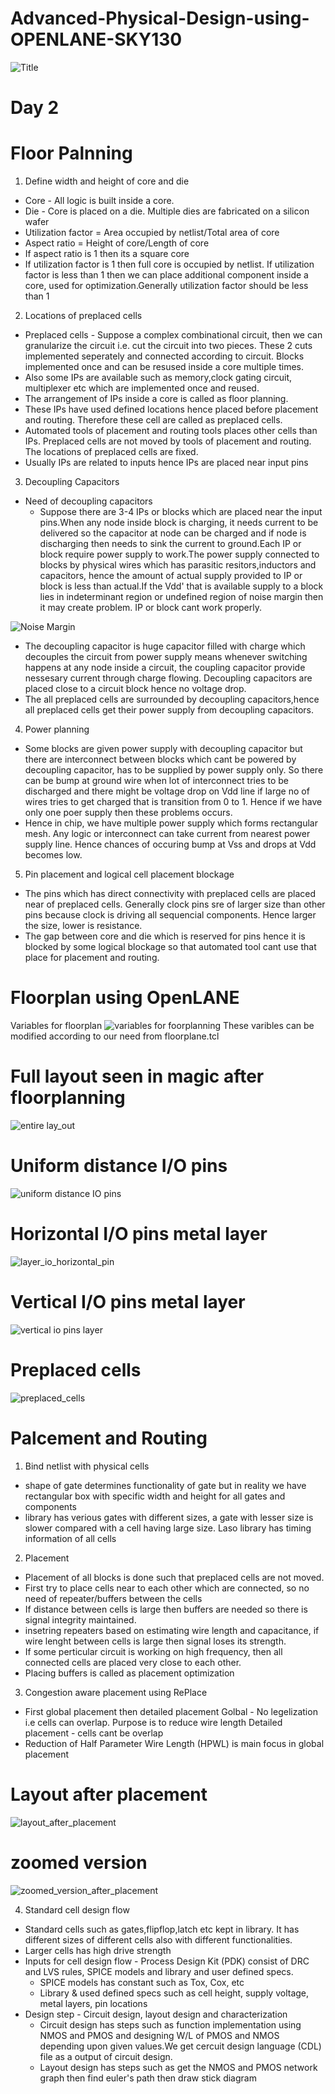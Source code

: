 # Advanced-Physical-Design-using-OPENLANE-SKY130
![Title](https://user-images.githubusercontent.com/22131133/123993965-8b71d580-d9ea-11eb-846b-4ccb3b5dcd8c.PNG)

# Day 2
# Floor Palnning
1. Define width and height of core and die
- Core - All logic is built inside a core. 
- Die - Core is placed on a die. Multiple dies are fabricated on a silicon wafer
- Utilization factor = Area occupied by netlist/Total area of core
- Aspect ratio = Height of core/Length of core
- If aspect ratio is 1 then its a square core
- If utilization factor is 1 then full core is occupied by netlist. If utilization factor is less than 1 then we can place additional component inside a core, used for        optimization.Generally utilization factor should be less than 1

2. Locations of preplaced cells
- Preplaced cells - Suppose a complex combinational circuit, then we can granularize the circuit i.e. cut the circuit into two pieces. These 2 cuts implemented seperately and connected according to circuit. Blocks implemented once and can be resused inside a core multiple times.
- Also some IPs are available such as memory,clock gating circuit, multiplexer etc which are implemented once and reused.
- The arrangement of IPs inside a core is called as floor planning.
- These IPs have used defined locations hence placed before placement and routing. Therefore these cell are called as preplaced cells.
- Automated tools of placement and routing tools places other cells than IPs. Preplaced cells are not moved by tools of placement and routing. The locations of preplaced cells are fixed.
- Usually IPs are related to inputs hence IPs are placed near input pins

3. Decoupling Capacitors
- Need of decoupling capacitors 
  - Suppose there are 3-4 IPs or blocks which are placed near the input pins.When any node inside block is charging, it needs current to be delivered so the capacitor at node can be charged and if node is discharging then needs to sink the current to ground.Each IP or block require power supply to work.The power supply connected to blocks by physical wires which has parasitic resitors,inductors and capacitors, hence the amount of actual supply provided to IP or block is less than actual.If the Vdd' that is available supply to a block lies in indeterminant region or undefined region of noise margin then it may create problem. IP or block cant work properly.

![Noise Margin](https://user-images.githubusercontent.com/22131133/124061643-e4725580-da4c-11eb-8ff3-85c83930936c.PNG)
 
- The decoupling capacitor is huge capacitor filled with charge which decouples the circuit from power supply means whenever switching happens at any node inside a circuit, the coupling capacitor provide nessesary current through charge flowing. Decoupling capacitors are placed close to a circuit block hence no voltage drop.
- The all preplaced cells are surrounded by decoupling capacitors,hence all preplaced cells get their power supply from decoupling capacitors.

4. Power planning
- Some blocks are given power supply with decoupling capacitor but there are interconnect between blocks which cant be powered by decoupling capacitor, has to be supplied by power supply only. So there can be bump at ground wire when lot of interconnect tries to be discharged and there might be voltage drop on Vdd line if large no of wires tries to get charged that is transition from 0 to 1. Hence if we have only one poer supply then these problems occurs.
- Hence in chip, we have multiple power supply which forms rectangular mesh. Any logic or interconnect can take current from nearest power supply line. Hence chances of occuring bump at Vss and drops at Vdd becomes low.

5. Pin placement and logical cell placement blockage
- The pins which has direct connectivity with preplaced cells are placed near of preplaced cells. Generally clock pins sre of larger size than other pins because clock is driving all sequencial components. Hence larger the size, lower is resistance.
- The gap between core and die which is reserved for pins hence it is blocked by some logical blockage so that automated tool cant use that place for placement and routing.

# Floorplan using OpenLANE
Variables for floorplan
![variables for foorplanning](https://user-images.githubusercontent.com/22131133/124070764-f4ddfc80-da5b-11eb-874f-07778c205e03.PNG)
These varibles can be modified according to our need from floorplane.tcl

# Full layout seen in magic after floorplanning
![entire lay_out](https://user-images.githubusercontent.com/22131133/124228070-41dbd480-db29-11eb-8776-adb1918e378b.PNG)

# Uniform distance I/O pins
![uniform distance IO pins](https://user-images.githubusercontent.com/22131133/124228208-7b144480-db29-11eb-8b3e-80ae6c16d854.PNG)

# Horizontal I/O pins metal layer
![layer_io_horizontal_pin](https://user-images.githubusercontent.com/22131133/124228289-a4cd6b80-db29-11eb-89d8-6561bbc1149a.PNG)

# Vertical I/O pins metal layer
![vertical io pins layer](https://user-images.githubusercontent.com/22131133/124228389-c4649400-db29-11eb-8671-94abe6e4f84f.PNG)

# Preplaced cells
![preplaced_cells](https://user-images.githubusercontent.com/22131133/124228469-dfcf9f00-db29-11eb-9a76-68f8f9bca85a.PNG)

# Palcement and Routing

1. Bind netlist with physical cells
- shape of gate determines functionality of gate but in reality we have rectangular box with specific width and height for all gates and components
- library has verious gates with different sizes, a gate with lesser size is slower compared with a cell having large size. Laso library has timing information of all cells

2. Placement
- Placement of all blocks is done such that preplaced cells are not moved.
- First try to place cells near to each other which are connected, so no need of repeater/buffers between the cells
- If distance between cells is large then buffers are needed so there is signal integrity maintained. 
- insetring repeaters based on estimating wire length and capacitance, if wire lenght between cells is large then signal loses its strength.
- If some perticular circuit is working on high frequency, then all connected cells are placed very close to each other.
- Placing buffers is called as placement optimization 

3. Congestion aware placement using RePlace
- First global placement then detailed placement Golbal - No legelization i.e cells can overlap. Purpose is to reduce wire length  Detailed placement - cells cant be overlap
- Reduction of Half Parameter Wire Length (HPWL) is main focus in global placement
# Layout after placement
![layout_after_placement](https://user-images.githubusercontent.com/22131133/124259657-61d0bf80-db4c-11eb-974e-7c935f17584f.PNG)
# zoomed version
![zoomed_version_after_placement](https://user-images.githubusercontent.com/22131133/124259698-6eedae80-db4c-11eb-9cfc-f46e789a51c7.PNG)

4. Standard cell design flow
- Standard cells such as gates,flipflop,latch etc kept in library. It has different sizes of different cells also with different functionalities.
- Larger cells has high drive strength  
- Inputs for cell design flow - Process Design Kit (PDK) consist of DRC and LVS rules, SPICE models and library and user defined specs.
   - SPICE models has constant such as Tox, Cox, etc
   - Library & used defined specs such as cell height, supply voltage, metal layers, pin locations
- Design step - Circuit design, layout design and characterization
   - Circuit design has steps such as function implementation using NMOS and PMOS and designing W/L of PMOS and NMOS depending upon given values.We get cercuit design language (CDL) file as a output of circuit design.
   - Layout design has steps such as get the NMOS and PMOS network graph then find euler's path then draw stick diagram
